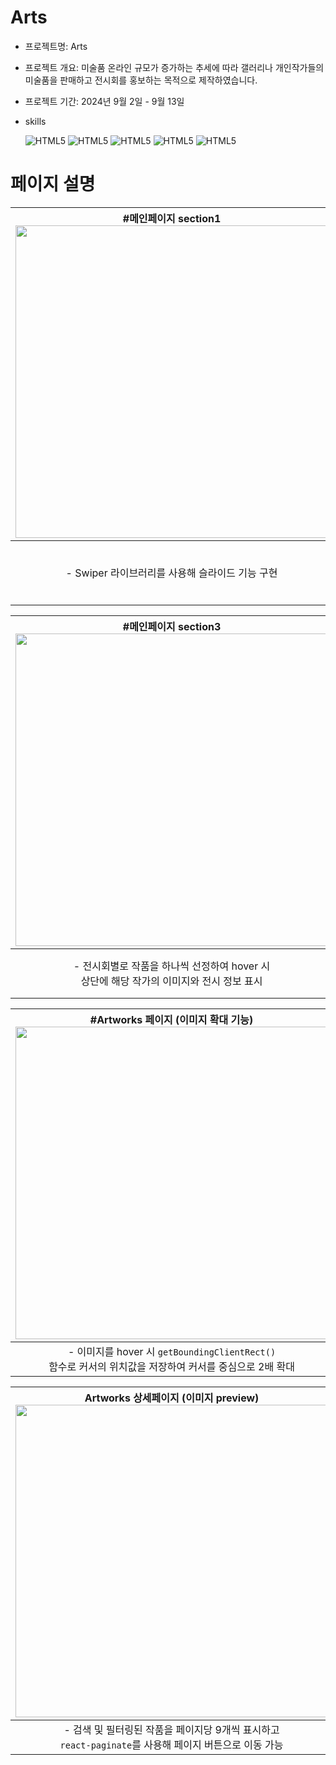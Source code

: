 # Arts
+ 프로젝트명: Arts

+ 프로젝트 개요: 미술품 온라인 규모가 증가하는 추세에 따라 갤러리나 개인작가들의 미술품을 판매하고 전시회를 홍보하는 목적으로 제작하였습니다.

+ 프로젝트 기간: 2024년 9월 2일 - 9월 13일


+ skills


  ![HTML5](https://img.shields.io/badge/React-20232A?style=for-the-badge&logo=react&logoColor=61DAFB)
  ![HTML5](https://img.shields.io/badge/TypeScript-007ACC?style=for-the-badge&logo=typescript&logoColor=white)
  ![HTML5](https://img.shields.io/badge/Next.js-000?logo=nextdotjs&logoColor=fff&style=for-the-badge)
  ![HTML5](	https://img.shields.io/badge/styled--components-DB7093?style=for-the-badge&logo=styled-components&logoColor=white)
  ![HTML5](https://img.shields.io/badge/Amazon_AWS-232F3E?style=for-the-badge&logo=amazon-aws&logoColor=white)







# 페이지 설명




| **#메인페이지 section1** <br> <img src="https://github.com/user-attachments/assets/0254bae9-bd59-4619-b987-369bd3ca62a7" width="500"> | **#메인페이지 section2** <br> <img src="https://github.com/user-attachments/assets/57c2b58d-7583-40bf-8587-d151cdb5d315" width="500"> |
|:--------------------------------------------------------------------------------------------------:|:--------------------------------------------------------------------------------------------------:|
| - Swiper 라이브러리를 사용해 슬라이드 기능 구현 | - 각 작가 이름에 `Math.random()`을 이용하여 딜레이값을<br>다르게 주어 뷰포트에 나타날 때마다 반짝이는 애니메이션 효과 추가 <br> - 이름을 hover 시 해당 작가의 작품을 `find` 함수로 1개 반환하여 오른쪽에 표시 |

| **#메인페이지 section3** <br> <img src="https://github.com/user-attachments/assets/79101b8c-62d2-4cb4-bb16-4d447e188617" width="500"> | **#Artists 페이지** <br> <img src="https://github.com/user-attachments/assets/10a8206d-0938-4a9b-888d-ec25019f9a6b" width="500"> |
|:--------------------------------------------------------------------------------------------------:|:--------------------------------------------------------------------------------------------------:|
| - 전시회별로 작품을 하나씩 선정하여 hover 시 <br>상단에 해당 작가의 이미지와 전시 정보 표시 | - 소속 작가 이름을 나열하고 각 작가의 작품을 <br> `find` 함수로 1개 반환하여 hover 시 표시 <br> - 클릭 시 해당 작가의 상세 페이지로 이동 |

| **#Artworks 페이지 (이미지 확대 기능)** <br> <img src="https://github.com/user-attachments/assets/0ce2f4c4-c6cc-477d-b607-2ba492d22a7b" width="500"> | **#Artworks 페이지 (필터링)** <br> <img src="https://github.com/user-attachments/assets/c6af2418-a81a-412c-a55d-1848e1f8c3a6" width="500"> |
|:--------------------------------------------------------------------------------------------------:|:--------------------------------------------------------------------------------------------------:|
| - 이미지를 hover 시 `getBoundingClientRect()`<br> 함수로 커서의 위치값을 저장하여 커서를 중심으로 2배 확대 | - 카테고리, 검색어 기반 필터링 기능과<br> 최신순, 가격 오름차순, 내림차순 정렬 기능 추가 |

| **Artworks 상세페이지 (이미지 preview)** <br> <img src="https://github.com/user-attachments/assets/9ff75b02-691a-4aeb-b7f1-14656f41e4ed" width="500"> | **Artworks 페이지 (페이지네이션)** <br> <img src="https://github.com/user-attachments/assets/baafb3e9-c90a-4f63-9d0a-a8fe75c3186f" width="500"> |
|:--------------------------------------------------------------------------------------------------:|:--------------------------------------------------------------------------------------------------:|
| - 검색 및 필터링된 작품을 페이지당 9개씩 표시하고 <br>`react-paginate`를 사용해 페이지 버튼으로 이동 가능 | - Antd의 이미지 미리보기 기능을 활용해 <br>작품 이미지를 확대하여 볼 수 있도록 구현 |















